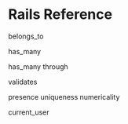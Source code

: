 # Rails Reference

belongs_to

has_many

has_many through

validates

 presence
 uniqueness
 numericality
 
 
current_user